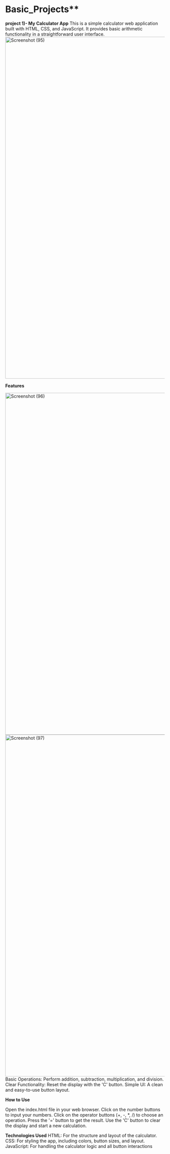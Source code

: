 # Basic_Projects**
**project 1)-  My Calculator App**
This is a simple calculator web application built with HTML, CSS, and JavaScript. It provides basic arithmetic functionality in a straightforward user interface.
<img width="1920" height="1080" alt="Screenshot (95)" src="https://github.com/user-attachments/assets/a137f3d5-0437-42f3-be92-756e74f8f621" />

**Features**

<img width="1920" height="1080" alt="Screenshot (96)" src="https://github.com/user-attachments/assets/91912e76-c43a-4c79-9359-cfdf84c10b83" />
<img width="1920" height="1080" alt="Screenshot (97)" src="https://github.com/user-attachments/assets/be034727-aba7-494a-8135-982531206cf7" />
Basic Operations: Perform addition, subtraction, multiplication, and division.
Clear Functionality: Reset the display with the 'C' button.
Simple UI: A clean and easy-to-use button layout.

**How to Use**

Open the index.html file in your web browser.
Click on the number buttons to input your numbers.
Click on the operator buttons (+, -, *, /) to choose an operation.
Press the '=' button to get the result.
Use the 'C' button to clear the display and start a new calculation.

**Technologies Used**
HTML: For the structure and layout of the calculator.
CSS: For styling the app, including colors, button sizes, and layout.
JavaScript: For handling the calculator logic and all button interactions
